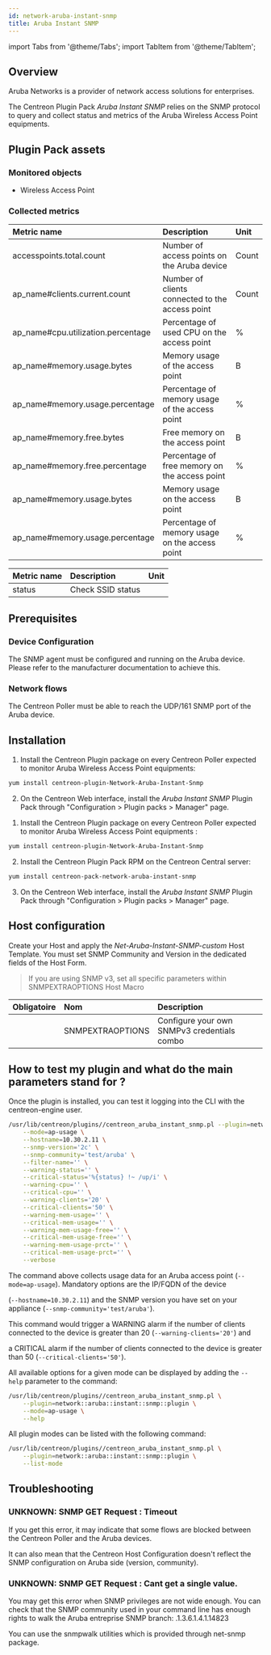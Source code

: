 ```yaml
---
id: network-aruba-instant-snmp
title: Aruba Instant SNMP
---
```

import Tabs from '@theme/Tabs';
import TabItem from '@theme/TabItem';


## Overview

Aruba Networks is a provider of network access solutions for enterprises.

The Centreon Plugin Pack *Aruba Instant SNMP* relies on the SNMP protocol to query and collect status and metrics of the Aruba Wireless Access Point equipments. 


## Plugin Pack assets

### Monitored objects

* Wireless Access Point

### Collected metrics

<Tabs groupId="sync">
<TabItem value="Ap-Usage" label="Ap-Usage">

| Metric name                         | Description                                      | Unit   |
| :---------------------------------- | :----------------------------------------------- | :----- |
| accesspoints.total.count            | Number of access points on the Aruba device      | Count  |
| ap_name#clients.current.count       | Number of clients connected to the access point  | Count  |
| ap_name#cpu.utilization.percentage  | Percentage of used CPU on the access point       |   %    |
| ap_name#memory.usage.bytes          | Memory usage of the access point                 |   B    |
| ap_name#memory.usage.percentage     | Percentage of memory usage of the access point   |   %    |
| ap_name#memory.free.bytes           | Free memory on the access point                  |   B    |
| ap_name#memory.free.percentage      | Percentage of free memory on the access point    |   %    |
| ap_name#memory.usage.bytes          | Memory usage on the access point                 |   B    |
| ap_name#memory.usage.percentage     | Percentage of memory usage on the access point   |   %    |


</TabItem>
<TabItem value="SSID-Status" label="SSID-Status">

| Metric name | Description                                | Unit |
| :---------- | :----------------------------------------- | :--- |
| status      | Check SSID status                          |      |

</TabItem>
</Tabs>

## Prerequisites

### Device Configuration

The SNMP agent must be configured and running on the Aruba device. Please refer to the manufacturer documentation to achieve this.

### Network flows

The Centreon Poller must be able to reach the UDP/161 SNMP port of the Aruba device.

## Installation

<Tabs groupId="sync">
<TabItem value="Online License" label="Online License">

1. Install the Centreon Plugin package on every Centreon Poller expected to monitor Aruba Wireless Access Point equipments:

```bash
yum install centreon-plugin-Network-Aruba-Instant-Snmp
```

2. On the Centreon Web interface, install the *Aruba Instant SNMP* Plugin Pack through "Configuration > Plugin packs > Manager" page.

</TabItem>
<TabItem value="Offline License" label="Offline License">

1. Install the Centreon Plugin package on every Centreon Poller expected to monitor Aruba Wireless Access Point equipments :

```bash
yum install centreon-plugin-Network-Aruba-Instant-Snmp
```

2. Install the Centreon Plugin Pack RPM on the Centreon Central server:

 
```bash
yum install centreon-pack-network-aruba-instant-snmp
```

3. On the Centreon Web interface, install the *Aruba Instant SNMP* Plugin Pack through "Configuration > Plugin packs > Manager" page.

</TabItem>
</Tabs>

## Host configuration

Create your Host and apply the *Net-Aruba-Instant-SNMP-custom* Host Template. You must set SNMP Community and Version in the dedicated fields of the Host Form. 

  > If you are using SNMP v3, set all specific parameters within SNMPEXTRAOPTIONS Host Macro

| Obligatoire | Nom              | Description                                    |
| :---------- | :--------------- | :--------------------------------------------- |
|             | SNMPEXTRAOPTIONS | Configure your own SNMPv3 credentials combo    |


## How to test my plugin and what do the main parameters stand for ?

Once the plugin is installed, you can test it logging into the CLI with the centreon-engine user.

```bash
/usr/lib/centreon/plugins//centreon_aruba_instant_snmp.pl --plugin=network::aruba::instant::snmp::plugin \
	--mode=ap-usage \
	--hostname=10.30.2.11 \
	--snmp-version='2c' \
	--snmp-community='test/aruba' \
	--filter-name='' \
	--warning-status='' \
	--critical-status='%{status} !~ /up/i' \
	--warning-cpu='' \
	--critical-cpu='' \
	--warning-clients='20' \
	--critical-clients='50' \
	--warning-mem-usage='' \
	--critical-mem-usage='' \
	--warning-mem-usage-free='' \
	--critical-mem-usage-free='' \
	--warning-mem-usage-prct='' \
	--critical-mem-usage-prct='' \
	--verbose

```

The command above collects usage data for an Aruba access point (``` --mode=ap-usage ```). Mandatory options are the IP/FQDN of the device 

(``` --hostname=10.30.2.11 ```) and the SNMP version you have set on your appliance (``` --snmp-community='test/aruba' ```).


This command would trigger a WARNING alarm if the number of clients connected to the device is greater than 20 (``` --warning-clients='20' ```) and 

a CRITICAL alarm if the number of clients connected to the device is greater than 50 (``` --critical-clients='50' ```).

All available options for a given mode can be displayed by adding the ``` --help ``` parameter to the command:

```bash
/usr/lib/centreon/plugins//centreon_aruba_instant_snmp.pl \
	--plugin=network::aruba::instant::snmp::plugin \
	--mode=ap-usage \
	--help
```

All plugin modes can be listed with the following command:

```bash
/usr/lib/centreon/plugins//centreon_aruba_instant_snmp.pl \
	--plugin=network::aruba::instant::snmp::plugin \
	--list-mode
```

## Troubleshooting

### UNKNOWN: SNMP GET Request : Timeout

If you get this error, it may indicate that some flows are blocked between the Centreon Poller and the Aruba devices. 

It can also mean that the Centreon Host Configuration doesn't reflect the SNMP configuration on Aruba side (version, community). 

### UNKNOWN: SNMP GET Request : Cant get a single value.

You may get this error when SNMP privileges are not wide enough. You can check that the SNMP community used in your command line has enough rights to walk the Aruba entreprise SNMP branch: .1.3.6.1.4.1.14823 

You can use the snmpwalk utilities which is provided through net-snmp package. 

